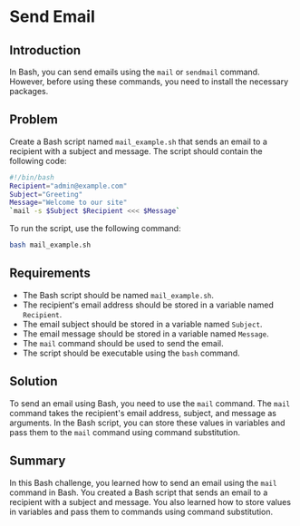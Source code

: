 # Send Email

## Introduction

In Bash, you can send emails using the `mail` or `sendmail` command. However, before using these commands, you need to install the necessary packages.

## Problem

Create a Bash script named `mail_example.sh` that sends an email to a recipient with a subject and message. The script should contain the following code:

```bash
#!/bin/bash  
Recipient="admin@example.com"  
Subject="Greeting"  
Message="Welcome to our site"  
`mail -s $Subject $Recipient <<< $Message`
```

To run the script, use the following command:

```bash
bash mail_example.sh
```

## Requirements

- The Bash script should be named `mail_example.sh`.
- The recipient's email address should be stored in a variable named `Recipient`.
- The email subject should be stored in a variable named `Subject`.
- The email message should be stored in a variable named `Message`.
- The `mail` command should be used to send the email.
- The script should be executable using the `bash` command.

## Solution

To send an email using Bash, you need to use the `mail` command. The `mail` command takes the recipient's email address, subject, and message as arguments. In the Bash script, you can store these values in variables and pass them to the `mail` command using command substitution.

## Summary

In this Bash challenge, you learned how to send an email using the `mail` command in Bash. You created a Bash script that sends an email to a recipient with a subject and message. You also learned how to store values in variables and pass them to commands using command substitution.